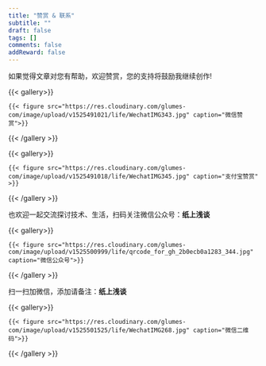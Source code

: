 ```yaml
---
title: "赞赏 & 联系"
subtitle: ""
draft: false
tags: []
comments: false
addReward: false
---
```


<!--more-->

如果觉得文章对您有帮助，欢迎赞赏，您的支持将鼓励我继续创作!



{{< gallery>}}

	{{< figure src="https://res.cloudinary.com/glumes-com/image/upload/v1525491021/life/WechatIMG343.jpg" caption="微信赞赏">}}

{{< /gallery >}}



{{< gallery>}}

	{{< figure src="https://res.cloudinary.com/glumes-com/image/upload/v1525491018/life/WechatIMG345.jpg" caption="支付宝赞赏" >}}

{{< /gallery >}}


也欢迎一起交流探讨技术、生活，扫码关注微信公众号：**纸上浅谈**

{{< gallery>}}

	{{< figure src="https://res.cloudinary.com/glumes-com/image/upload/v1525500999/life/qrcode_for_gh_2b0ecb0a1283_344.jpg" caption="微信公众号">}}

{{< /gallery >}}


扫一扫加微信，添加请备注：**纸上浅谈**

{{< gallery>}}

	{{< figure src="https://res.cloudinary.com/glumes-com/image/upload/v1525501525/life/WechatIMG268.jpg" caption="微信二维码">}}

{{< /gallery >}}






